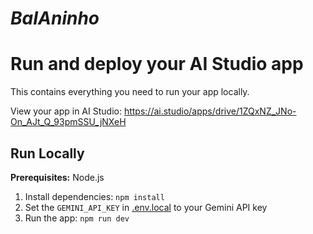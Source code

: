 # _BaIAninho_

# Run and deploy your AI Studio app

This contains everything you need to run your app locally.

View your app in AI Studio: https://ai.studio/apps/drive/1ZQxNZ_JNo-On_AJt_Q_93pmSSU_jNXeH

## Run Locally

**Prerequisites:**  Node.js


1. Install dependencies:
   `npm install`
2. Set the `GEMINI_API_KEY` in [.env.local](.env.local) to your Gemini API key
3. Run the app:
   `npm run dev`
